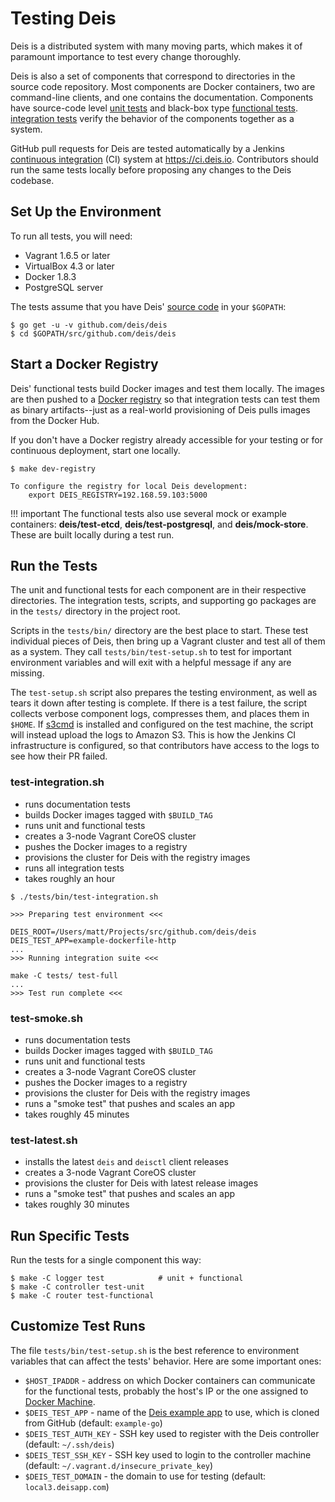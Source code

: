 # Testing Deis

Deis is a distributed system with many moving parts, which makes it of paramount importance to test every change thoroughly.

Deis is also a set of components that correspond to directories in the source code repository. Most components are Docker containers, two are command-line clients, and one contains the documentation. Components have source-code level [unit tests][] and black-box type [functional tests][]. [integration tests][] verify the behavior of the components together as a system.

GitHub pull requests for Deis are tested automatically by a Jenkins [continuous integration][] (CI) system at <https://ci.deis.io>. Contributors should run the same tests locally before proposing any changes to the Deis codebase.

## Set Up the Environment

To run all tests, you will need:

- Vagrant 1.6.5 or later
- VirtualBox 4.3 or later
- Docker 1.8.3
- PostgreSQL server

The tests assume that you have Deis' [source code][] in your `$GOPATH`:

    $ go get -u -v github.com/deis/deis
    $ cd $GOPATH/src/github.com/deis/deis

## Start a Docker Registry

Deis' functional tests build Docker images and test them locally. The images are then pushed to a [Docker registry][] so that integration tests can test them as binary artifacts--just as a real-world provisioning of Deis pulls images from the Docker Hub.

If you don't have a Docker registry already accessible for your testing or for continuous deployment, start one locally.

    $ make dev-registry

    To configure the registry for local Deis development:
        export DEIS_REGISTRY=192.168.59.103:5000

!!! important
    The functional tests also use several mock or example containers: **deis/test-etcd**, **deis/test-postgresql**, and **deis/mock-store**. These are built locally during a test run.

## Run the Tests

The unit and functional tests for each component are in their respective directories. The integration tests, scripts, and supporting go packages are in the `tests/` directory in the project root.

Scripts in the `tests/bin/` directory are the best place to start. These test individual pieces of Deis, then bring up a Vagrant cluster and test all of them as a system. They call `tests/bin/test-setup.sh` to test for important environment variables and will exit with a helpful message if any are missing.

The `test-setup.sh` script also prepares the testing environment, as well as tears it down after testing is complete. If there is a test failure, the script collects verbose component logs, compresses them, and places them in `$HOME`. If [s3cmd][] is installed and configured on the test machine, the script will instead upload the logs to Amazon S3. This is how the Jenkins CI infrastructure is configured, so that contributors have access to the logs to see how their PR failed.

### test-integration.sh

- runs documentation tests
- builds Docker images tagged with `$BUILD_TAG`
- runs unit and functional tests
- creates a 3-node Vagrant CoreOS cluster
- pushes the Docker images to a registry
- provisions the cluster for Deis with the registry images
- runs all integration tests
- takes roughly an hour

```
$ ./tests/bin/test-integration.sh

>>> Preparing test environment <<<

DEIS_ROOT=/Users/matt/Projects/src/github.com/deis/deis
DEIS_TEST_APP=example-dockerfile-http
...
>>> Running integration suite <<<

make -C tests/ test-full
...
>>> Test run complete <<<
```

### test-smoke.sh

- runs documentation tests
- builds Docker images tagged with `$BUILD_TAG`
- runs unit and functional tests
- creates a 3-node Vagrant CoreOS cluster
- pushes the Docker images to a registry
- provisions the cluster for Deis with the registry images
- runs a "smoke test" that pushes and scales an app
- takes roughly 45 minutes

### test-latest.sh

- installs the latest `deis` and `deisctl` client releases
- creates a 3-node Vagrant CoreOS cluster
- provisions the cluster for Deis with latest release images
- runs a "smoke test" that pushes and scales an app
- takes roughly 30 minutes

## Run Specific Tests

Run the tests for a single component this way:

    $ make -C logger test            # unit + functional
    $ make -C controller test-unit
    $ make -C router test-functional


## Customize Test Runs

The file `tests/bin/test-setup.sh` is the best reference to environment variables that can affect the tests' behavior. Here are some important ones:

- `$HOST_IPADDR` - address on which Docker containers can communicate for the
  functional tests, probably the host's IP or the one assigned to [Docker Machine][].
- `$DEIS_TEST_APP` - name of the [Deis example app][] to use, which is cloned
  from GitHub (default: `example-go`)
- `$DEIS_TEST_AUTH_KEY` - SSH key used to register with the Deis controller
  (default: `~/.ssh/deis`)
- `$DEIS_TEST_SSH_KEY` - SSH key used to login to the controller machine
  (default: `~/.vagrant.d/insecure_private_key`)
- `$DEIS_TEST_DOMAIN` - the domain to use for testing
  (default: `local3.deisapp.com`)


[unit tests]: http://en.wikipedia.org/wiki/Unit_testing
[functional tests]: http://en.wikipedia.org/wiki/Functional_testing
[integration tests]: http://en.wikipedia.org/wiki/Integration_testing
[continuous integration]: http://en.wikipedia.org/wiki/Continuous_integration
[Docker Machine]: http://docs.docker.com/machine/install-machine/
[source code]: https://github.com/deis/deis
[Docker registry]: https://github.com/docker/distribution
[Deis example app]: https://github.com/deis?query=example-
[s3cmd]: http://s3tools.org/s3cmd
